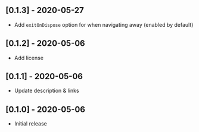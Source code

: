 ## [0.1.3] - 2020-05-27

- Add `exitOnDispose` option for when navigating away (enabled by default)

## [0.1.2] - 2020-05-06

- Add license

## [0.1.1] - 2020-05-06

- Update description & links

## [0.1.0] - 2020-05-06

- Initial release
